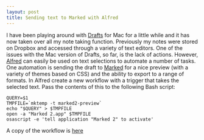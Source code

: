 ```yaml
---
layout: post
title: Sending text to Marked with Alfred
---
```


I have been playing around with [Drafts](https://getdrafts.com/mac/) for Mac for a little while and it has now taken over all my note taking function. Previously my notes were stored on Dropbox and accessed through a variety of text editors. One of the issues with the Mac version of Drafts, so far, is the lack of actions. However, [Alfred](https://www.alfredapp.com) can easily be used on text selections to automate a number of tasks. One automation is sending the draft to [Marked](https://marked2app.com) for a nice preview (with a variety of themes based on CSS) and the ability to export to a range of formats. In Alfred create a new workflow with a trigger that takes the selected text. Pass the contents of this to the following Bash script:

```
QUERY=$1
TMPFILE=`mktemp -t marked2-preview`
echo "$QUERY" > $TMPFILE
open -a "Marked 2.app" $TMPFILE
osascript -e 'tell application "Marked 2" to activate'
```

A copy of the workflow is [here](/attachments/textToMarked.alfredworkflow)